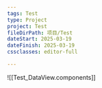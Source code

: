 ```yaml
---
tags: Test
type: Project
project: Test
fileDirPath: 项目/Test
dateStart: 2025-03-19
dateFinish: 2025-03-19
cssclasses: editor-full

---
```

![[Test_DataView.components]]